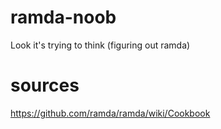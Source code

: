 # ramda-noob
Look it's trying to think (figuring out ramda)

# sources
https://github.com/ramda/ramda/wiki/Cookbook
